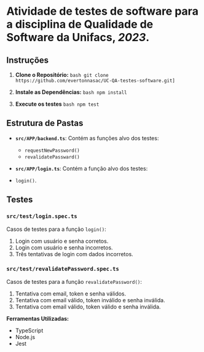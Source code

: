 # Atividade de testes de software para a disciplina de **Qualidade de Software** da **Unifacs**, *2023*.

## Instruções

1. **Clone o Repositório:**
   ```bash git clone https://github.com/evertonnasac/UC-QA-testes-software.git]```

2. **Instale as Dependências:**
  ```bash npm install```

3. **Execute os testes**
   ```bash npm test```

## Estrutura de Pastas

- **`src/APP/backend.ts`**: Contém as funções alvo dos testes:
  - `requestNewPassword()`
  - `revalidatePassward()`

- **`src/APP/login.ts`**: Contém a função alvo dos testes:
- `login()`.

## Testes

### `src/test/login.spec.ts`

Casos de testes para a função `login()`:

1. Login com usuário e senha corretos.
2. Login com usuário e senha incorretos.
3. Três tentativas de login com dados incorretos.

### `src/test/revalidatePassword.spec.ts`

Casos de testes para a função `revalidatePassword()`:

1. Tentativa com email, token e senha válidos.
2. Tentativa com email válido, token inválido e senha inválida.
3. Tentativa com email válido, token válido e senha inválida.

**Ferramentas Utilizadas:**
- TypeScript
- Node.js
- Jest
